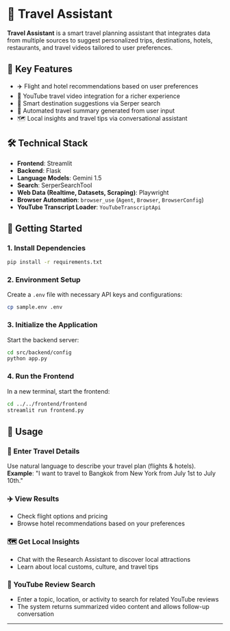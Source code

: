 # 🧳 Travel Assistant

**Travel Assistant** is a smart travel planning assistant that integrates data from multiple sources to suggest personalized trips, destinations, hotels, restaurants, and travel videos tailored to user preferences.

## 🧠 Key Features

- ✈️ Flight and hotel recommendations based on user preferences  
- 🎥 YouTube travel video integration for a richer experience  
- 📍 Smart destination suggestions via Serper search  
- 📝 Automated travel summary generated from user input  
- 🗺️ Local insights and travel tips via conversational assistant

## 🛠️ Technical Stack

- **Frontend**: Streamlit  
- **Backend**: Flask    
- **Language Models**: Gemini 1.5  
- **Search**: SerperSearchTool  
- **Web Data (Realtime, Datasets, Scraping)**: Playwright  
- **Browser Automation**: `browser_use` (`Agent`, `Browser`, `BrowserConfig`)  
- **YouTube Transcript Loader**: `YouTubeTranscriptApi`  

## 🚀 Getting Started

### 1. Install Dependencies

```bash
pip install -r requirements.txt
```

### 2. Environment Setup

Create a `.env` file with necessary API keys and configurations:

```bash
cp sample.env .env
```

### 3. Initialize the Application

Start the backend server:

```bash
cd src/backend/config
python app.py
```

### 4. Run the Frontend

In a new terminal, start the frontend:

```bash
cd ../../frontend/frontend
streamlit run frontend.py
```

## 📌 Usage

### 📝 Enter Travel Details
Use natural language to describe your travel plan (flights & hotels).  
**Example**: "I want to travel to Bangkok from New York from July 1st to July 10th."

### ✈️ View Results
- Check flight options and pricing  
- Browse hotel recommendations based on your preferences  

### 🗺️ Get Local Insights
- Chat with the Research Assistant to discover local attractions  
- Learn about local customs, culture, and travel tips  

### 🎥 YouTube Review Search
- Enter a topic, location, or activity to search for related YouTube reviews  
- The system returns summarized video content and allows follow-up conversation

---